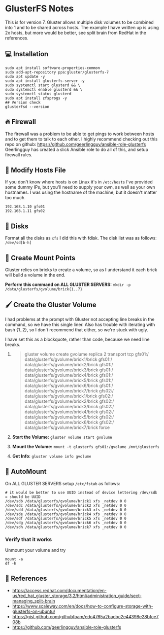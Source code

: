 # GlusterFS Notes 
This is for version 7. Gluster allows multiple disk volumes to be combined into 1 and to be shared across hosts.
The example I have written up is using 2x hosts, but more would be better, see split brain from RedHat in the references. 
## 💻 Installation 
```
sudo apt install software-properties-common
sudo add-apt-repository ppa:gluster/glusterfs-7
sudo apt update -y
sudo apt install glusterfs-server -y
sudo systemctl start glusterd && \
sudo systemctl enable glusterd && \
sudo systemctl status glusterd
sudo apt install zfsprogs -y
## Version check
glusterfsd --version
```

## 🔥 Firewall 
The firewall was a problem to be able to get pings to work between hosts and to get them to talk to each other. 
I highly recommend checking out this repo on github: https://github.com/geerlingguy/ansible-role-glusterfs Geerlingguy has created a slick Ansible role to do all of this, and setup firewall rules. 

## 📑 Modify Hosts File 
If you don't know where hosts is on Linux it's in `/etc/hosts` 
I've provided some dummy IPs, but you'll need to supply your own, as well as your own hostnames. I was using the hostname of the machine, but it doesn't matter too much. 
```
192.168.1.10 gfs01
192.168.1.11 gfs02
```
## 💾 Disks
Format all the disks as `xfs` I did this with fdisk. The disk list was as follows: `/dev/sd[b-h]` 

## 🧱 Create Mount Points 
Gluster relies on bricks to create a volume, so as I understand it each brick will build a volume in the end. 

**Perform this command on ALL GLUSTER SERVERS:** 
`mkdir -p /data/glusterfs/gvolume/brick{1..7}`

## 🖌 Create the Gluster Volume
I had problems at the prompt with Gluster not accepting line breaks in the command, so we have
this single liner. Also has trouble with iterating with bash {1..2}, so I don't recommend that either,
so we're stuck with ugly.

I have set this as a blockquote, rather than code, because we need line breaks. 

1. >gluster volume create gvolume replica 2 transport tcp gfs01:/
data/glusterfs/gvolume/brick1/brick gfs01:/
data/glusterfs/gvolume/brick2/brick gfs01:/
data/glusterfs/gvolume/brick3/brick gfs01:/
data/glusterfs/gvolume/brick4/brick gfs01:/
data/glusterfs/gvolume/brick5/brick gfs01:/
data/glusterfs/gvolume/brick6/brick gfs01:/
data/glusterfs/gvolume/brick7/brick gfs02:/
data/glusterfs/gvolume/brick1/brick gfs02:/
data/glusterfs/gvolume/brick2/brick gfs02:/
data/glusterfs/gvolume/brick3/brick gfs02:/
data/glusterfs/gvolume/brick4/brick gfs02:/
data/glusterfs/gvolume/brick5/brick gfs02:/
data/glusterfs/gvolume/brick6/brick gfs02:/
data/glusterfs/gvolume/brick7/brick force

2. **Start the Volume:** `gluster volume start gvolume`
3. **Mount the Volume:** `mount -t glusterfs gfs01:/gvolume /mnt/glusterfs`
4. **Get Info:** `gluster volume info gvolume`

## 🎢 AutoMount 
On ALL GLUSTER SERVERS setup `/etc/fstab` as follows: 
```
# it would be better to use UUID instead of device lettering /dev/sdb = should be UUID 
/dev/sdb /data/glusterfs/gvolume/brick1 xfs _netdev 0 0
/dev/sdc /data/glusterfs/gvolume/brick2 xfs _netdev 0 0
/dev/sdd /data/glusterfs/gvolume/brick3 xfs _netdev 0 0
/dev/sde /data/glusterfs/gvolume/brick4 xfs _netdev 0 0
/dev/sdf /data/glusterfs/gvolume/brick5 xfs _netdev 0 0
/dev/sdg /data/glusterfs/gvolume/brick6 xfs _netdev 0 0
/dev/sdh /data/glusterfs/gvolume/brick7 xfs _netdev 0 0
```

### Verify that it works
Unmount your volume and try 
```
mount -a
df -h
```

## 🚀 References
- https://access.redhat.com/documentation/en-us/red_hat_gluster_storage/3.2/html/administration_guide/sect-managing_split-brain
- https://www.scaleway.com/en/docs/how-to-configure-storage-with-glusterfs-on-ubuntu/
- https://gist.github.com/githubfoam/edc4765a2bacbc2e44398e28bfce708b
- https://github.com/geerlingguy/ansible-role-glusterfs
